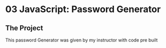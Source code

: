 # 03 JavaScript: Password Generator

## The Project
This password Generator was given by my instructor with code pre built